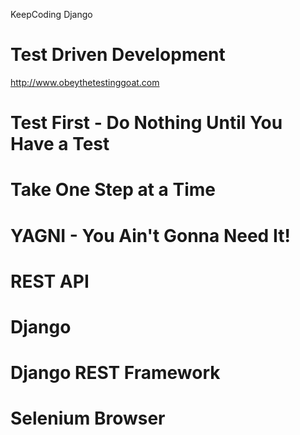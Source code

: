 KeepCoding Django

# Test Driven Development

http://www.obeythetestinggoat.com

# Test First - Do Nothing Until You Have a Test

# Take One Step at a Time

# YAGNI - You Ain't Gonna Need It!

# REST API

# Django

# Django REST Framework

# Selenium Browser
